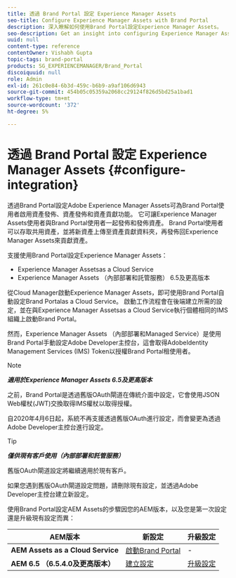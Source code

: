 ```yaml
---
title: 透過 Brand Portal 設定 Experience Manager Assets
seo-title: Configure Experience Manager Assets with Brand Portal
description: 深入瞭解如何使用Brand Portal設定Experience Manager Assets。
seo-description: Get an insight into configuring Experience Manager Assets with Brand Portal.
uuid: null
content-type: reference
contentOwner: Vishabh Gupta
topic-tags: brand-portal
products: SG_EXPERIENCEMANAGER/Brand_Portal
discoiquuid: null
role: Admin
exl-id: 261c0e84-6b3d-459c-b6b9-a9af106d6943
source-git-commit: 454b05c05359a2068cc29124f826d5bd25a1bad1
workflow-type: tm+mt
source-wordcount: '372'
ht-degree: 5%

---
```


# 透過 Brand Portal 設定 Experience Manager Assets {#configure-integration}

透過Brand Portal設定Adobe Experience Manager Assets可為Brand Portal使用者啟用資產發佈、資產發佈和資產貢獻功能。 它可讓Experience Manager Assets使用者與Brand Portal使用者一起發佈和發佈資產。 Brand Portal使用者可以存取共用資產，並將新資產上傳至資產貢獻資料夾，再發佈回Experience Manager Assets來貢獻資產。

支援使用Brand Portal設定Experience Manager Assets：

* Experience Manager Assetsas a Cloud Service
* Experience Manager Assets （內部部署和託管服務） 6.5及更高版本

從Cloud Manager啟動Experience Manager Assets，即可使用Brand Portal自動設定Brand Portalas a Cloud Service。 啟動工作流程會在後端建立所需的設定，並在與Experience Manager Assetsas a Cloud Service執行個體相同的IMS組織上啟動Brand Portal。

然而，Experience Manager Assets （內部部署和Managed Service）是使用Brand Portal手動設定Adobe Developer主控台，這會取得AdobeIdentity Management Services (IMS) Token以授權Brand Portal租使用者。

>[!NOTE]
>
>***適用於Experience Manager Assets 6.5及更高版本***
>
>之前，Brand Portal是透過舊版OAuth閘道在傳統介面中設定，它會使用JSON Web權杖(JWT)交換取得IMS權杖以取得授權。
>
>自2020年4月6日起，系統不再支援透過舊版OAuth進行設定，而會變更為透過Adobe Developer主控台進行設定。


>[!TIP]
>
>***僅供現有客戶使用（內部部署和託管服務）***
>
>舊版OAuth閘道設定將繼續適用於現有客戶。
>
>如果您遇到舊版OAuth閘道設定問題，請刪除現有設定，並透過Adobe Developer主控台建立新設定。

使用Brand Portal設定AEM Assets的步驟因您的AEM版本，以及您是第一次設定還是升級現有設定而異：

| **AEM版本** | **新設定** | **升級設定** |
|---|---|---|
| **AEM Assets as a Cloud Service** | [啟動Brand Portal](https://experienceleague.adobe.com/docs/experience-manager-cloud-service/assets/brand-portal/configure-aem-assets-with-brand-portal.html) | - |
| **AEM 6.5 （6.5.4.0及更高版本）** | [建立設定](https://experienceleague.adobe.com/docs/experience-manager-65/assets/brandportal/configure-aem-assets-with-brand-portal.html) | [升級設定](https://experienceleague.adobe.com/docs/experience-manager-65/assets/brandportal/configure-aem-assets-with-brand-portal.html#upgrade-integration-65) |

